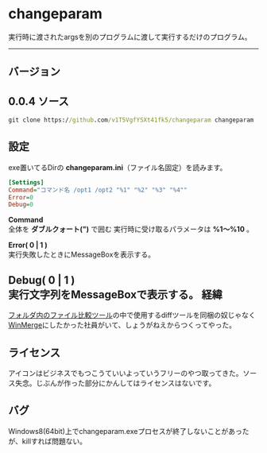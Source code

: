changeparam
===========
実行時に渡されたargsを別のプログラムに渡して実行するだけのプログラム。
***
バージョン
----
0.0.4
ソース
--------------
```cmd
git clone https://github.com/v1T5VgfYSXt41fk5/changeparam changeparam
```
設定
----------
exe置いてるDirの __changeparam.ini__（ファイル名固定）を読みます。

```ini
[Settings] 
Command="コマンド名 /opt1 /opt2 "%1" "%2" "%3" "%4""  
Error=0  
Debug=0  
```
__Command__  
全体を __ダブルクォート(")__ で囲む
実行時に受け取るパラメータは __%1～%10__ 。

__Error( 0 | 1 )__  
実行失敗したときにMessageBoxを表示する。

__Debug( 0 | 1 )__  
実行文字列をMessageBoxで表示する。
経緯
---------
[フォルダ内のファイル比較ツール](http://homepage2.nifty.com/nonnon/)の中で使用するdiffツールを同梱の奴じゃなく[WinMerge](http://winmerge.org/.)にしたかった社員がいて、しょうがねえからつくってやった。

ライセンス
-----------
アイコンはビジネスでもつこうていいよっていうフリーのやつ取ってきた。ソース失念。じぶんが作った部分にかんしてはライセンスはないです。

バグ
-----------
Windows8(64bit)上でchangeparam.exeプロセスが終了しないことがあったが、killすれば問題ない。
